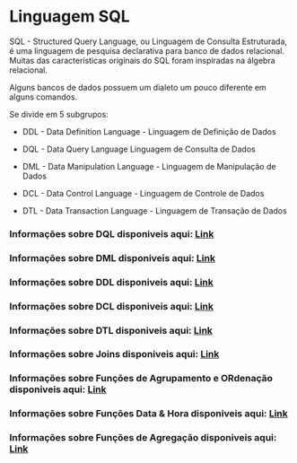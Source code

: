 # Linguagem SQL

SQL - Structured Query Language, ou Linguagem de Consulta Estruturada, é uma linguagem de pesquisa declarativa para banco de dados relacional. Muitas das características originais do SQL foram inspiradas na álgebra relacional.

Alguns bancos de dados possuem um dialeto um pouco diferente em alguns comandos.

Se divide em 5 subgrupos:

- DDL - Data Definition Language - Linguagem de Definição de Dados

- DQL - Data Query Language  Linguagem de Consulta de Dados

- DML - Data Manipulation Language - Linguagem de Manipulação de Dados

- DCL - Data Control Language - Linguagem de Controle de Dados

- DTL - Data Transaction Language - Linguagem de Transação de Dados

### Informações sobre DQL disponiveis aqui: [Link](https://github.com/pcmoraesmenezes/Curso-de-Banco-de-Dados/blob/main/Linguagem%20SQL/DQL.md)

### Informações sobre DML disponiveis aqui: [Link](https://github.com/pcmoraesmenezes/Curso-de-Banco-de-Dados/blob/main/Linguagem%20SQL/DML.md)

### Informações sobre DDL disponiveis aqui: [Link](https://github.com/pcmoraesmenezes/Curso-de-Banco-de-Dados/blob/main/Linguagem%20SQL/DDL.md)

### Informações sobre DCL disponiveis aqui: [Link](https://github.com/pcmoraesmenezes/Curso-de-Banco-de-Dados/blob/main/Linguagem%20SQL/DCL.md)

### Informações sobre DTL disponiveis aqui: [Link](https://github.com/pcmoraesmenezes/Curso-de-Banco-de-Dados/blob/main/Linguagem%20SQL/DTL.md)

### Informações sobre Joins disponiveis aqui: [Link](https://github.com/pcmoraesmenezes/Curso-de-Banco-de-Dados/blob/main/Linguagem%20SQL/Joins.md)

### Informações sobre Funções de Agrupamento e ORdenação disponiveis aqui: [Link](https://github.com/pcmoraesmenezes/Curso-de-Banco-de-Dados/blob/main/Linguagem%20SQL/FUNCOES_DE_AGRUPAMENTO_E_ORDENACAO.md)

### Informações sobre Funções Data & Hora disponiveis aqui: [Link](https://github.com/pcmoraesmenezes/Curso-de-Banco-de-Dados/blob/main/Linguagem%20SQL/FUNCOES_DE_DATA_E_HORA.md)

### Informações sobre Funções de Agregação disponiveis aqui: [Link](https://github.com/pcmoraesmenezes/Curso-de-Banco-de-Dados/blob/main/Linguagem%20SQL/FUNCOES_DE_AGREGACAO.md)

